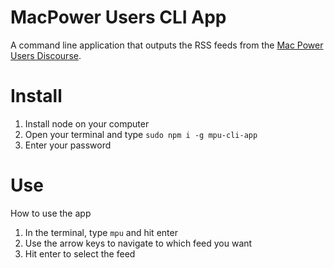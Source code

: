 # MacPower Users CLI App

A command line application that outputs the RSS feeds from the [Mac Power Users Discourse](https://talk.macpowerusers.com).

# Install

1.  Install node on your computer
2.  Open your terminal and type `sudo npm i -g mpu-cli-app`
3.  Enter your password

# Use

How to use the app

1.  In the terminal, type `mpu` and hit enter
2.  Use the arrow keys to navigate to which feed you want
3.  Hit enter to select the feed
